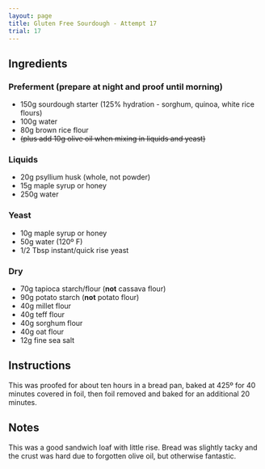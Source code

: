 ```yaml
---
layout: page
title: Gluten Free Sourdough - Attempt 17
trial: 17
---
```


## Ingredients

### Preferment (prepare at night and proof until morning)
- 150g sourdough starter (125% hydration - sorghum, quinoa, white rice flours)
- 100g water
- 80g brown rice flour
- ~~(plus add 10g olive oil when mixing in liquids and yeast)~~

### Liquids
- 20g psyllium husk (whole, not powder)
- 15g maple syrup or honey
- 250g water

### Yeast
- 10g maple syrup or honey
- 50g water (120º F)
- 1/2 Tbsp instant/quick rise yeast

### Dry
- 70g tapioca starch/flour (**not** cassava flour)
- 90g potato starch (**not** potato flour)
- 40g millet flour
- 40g teff flour
- 40g sorghum flour
- 40g oat flour
- 12g fine sea salt

## Instructions

This was proofed for about ten hours in a bread pan, baked at 425º for 40 minutes covered in foil, then foil removed and baked for an additional 20 minutes.

## Notes

This was a good sandwich loaf with little rise. Bread was slightly tacky and the crust was hard due to forgotten olive oil, but otherwise fantastic.
